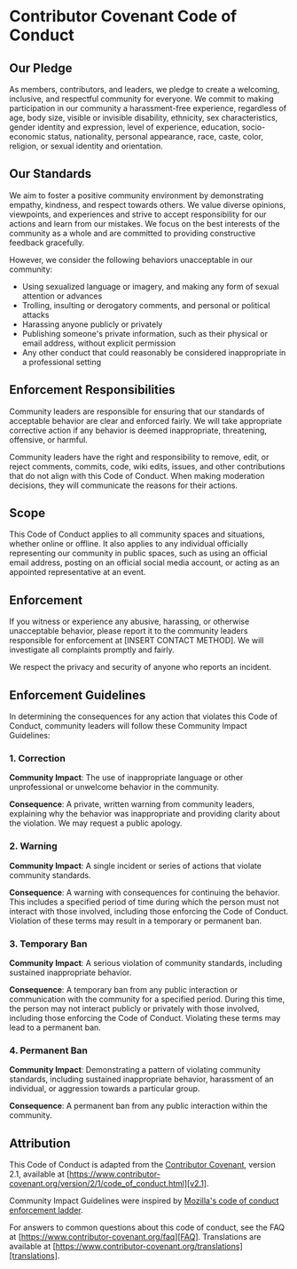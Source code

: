 # Contributor Covenant Code of Conduct

## Our Pledge

As members, contributors, and leaders, we pledge to create a welcoming, inclusive, and respectful community for everyone. We commit to making participation in our community a harassment-free experience, regardless of age, body size, visible or invisible disability, ethnicity, sex characteristics, gender identity and expression, level of experience, education, socio-economic status, nationality, personal appearance, race, caste, color, religion, or sexual identity and orientation.

## Our Standards

We aim to foster a positive community environment by demonstrating empathy, kindness, and respect towards others. We value diverse opinions, viewpoints, and experiences and strive to accept responsibility for our actions and learn from our mistakes. We focus on the best interests of the community as a whole and are committed to providing constructive feedback gracefully.

However, we consider the following behaviors unacceptable in our community:

* Using sexualized language or imagery, and making any form of sexual attention or advances
* Trolling, insulting or derogatory comments, and personal or political attacks
* Harassing anyone publicly or privately
* Publishing someone's private information, such as their physical or email address, without explicit permission
* Any other conduct that could reasonably be considered inappropriate in a professional setting

## Enforcement Responsibilities

Community leaders are responsible for ensuring that our standards of acceptable behavior are clear and enforced fairly. We will take appropriate corrective action if any behavior is deemed inappropriate, threatening, offensive, or harmful.

Community leaders have the right and responsibility to remove, edit, or reject comments, commits, code, wiki edits, issues, and other contributions that do not align with this Code of Conduct. When making moderation decisions, they will communicate the reasons for their actions.

## Scope

This Code of Conduct applies to all community spaces and situations, whether online or offline. It also applies to any individual officially representing our community in public spaces, such as using an official email address, posting on an official social media account, or acting as an appointed representative at an event.

## Enforcement

If you witness or experience any abusive, harassing, or otherwise unacceptable behavior, please report it to the community leaders responsible for enforcement at [INSERT CONTACT METHOD]. We will investigate all complaints promptly and fairly.

We respect the privacy and security of anyone who reports an incident.

## Enforcement Guidelines

In determining the consequences for any action that violates this Code of Conduct, community leaders will follow these Community Impact Guidelines:

### 1. Correction

**Community Impact**: The use of inappropriate language or other unprofessional or unwelcome behavior in the community.

**Consequence**: A private, written warning from community leaders, explaining why the behavior was inappropriate and providing clarity about the violation. We may request a public apology.

### 2. Warning

**Community Impact**: A single incident or series of actions that violate community standards.

**Consequence**: A warning with consequences for continuing the behavior. This includes a specified period of time during which the person must not interact with those involved, including those enforcing the Code of Conduct. Violation of these terms may result in a temporary or permanent ban.

### 3. Temporary Ban

**Community Impact**: A serious violation of community standards, including sustained inappropriate behavior.

**Consequence**: A temporary ban from any public interaction or communication with the community for a specified period. During this time, the person may not interact publicly or privately with those involved, including those enforcing the Code of Conduct. Violating these terms may lead to a permanent ban.

### 4. Permanent Ban

**Community Impact**: Demonstrating a pattern of violating community standards, including sustained inappropriate behavior, harassment of an individual, or aggression towards a particular group.

**Consequence**: A permanent ban from any public interaction within the community.

## Attribution

This Code of Conduct is adapted from the [Contributor Covenant][homepage],
version 2.1, available at
[https://www.contributor-covenant.org/version/2/1/code_of_conduct.html][v2.1].

Community Impact Guidelines were inspired by
[Mozilla's code of conduct enforcement ladder][Mozilla CoC].

For answers to common questions about this code of conduct, see the FAQ at
[https://www.contributor-covenant.org/faq][FAQ]. Translations are available at
[https://www.contributor-covenant.org/translations][translations].

[homepage]: https://www.contributor-covenant.org
[v2.1]: https://www.contributor-covenant.org/version/2/1/code_of_conduct.html
[Mozilla CoC]: https://github.com/mozilla/diversity
[FAQ]: https://www.contributor-covenant.org/faq
[translations]: https://www.contributor-covenant.org/translations
